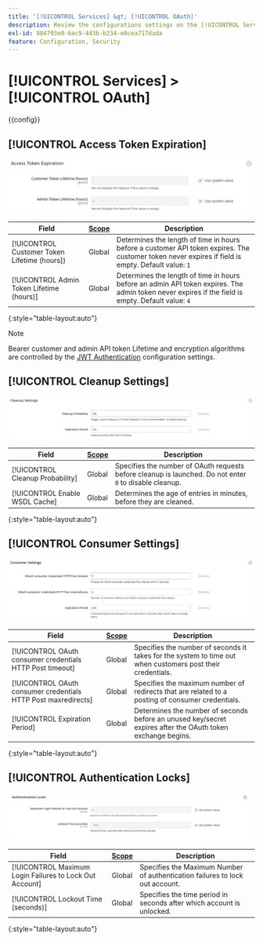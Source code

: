 ```yaml
---
title: '[!UICONTROL Services] &gt; [!UICONTROL OAuth]'
description: Review the configurations settings on the [!UICONTROL Services] &gt; [!UICONTROL OAuth] page of the Commerce Admin.
exl-id: 984793e0-6ac9-443b-b234-e0cea717dada
feature: Configuration, Security
---
```

# [!UICONTROL Services] > [!UICONTROL OAuth]

{{config}}

## [!UICONTROL Access Token Expiration]

![Access Token Expiration](./assets/oauth-token-expire.png)<!-- zoom -->

|Field|[Scope](../../getting-started/websites-stores-views.md#scope-settings)|Description|
|--- |--- |--- |
|[!UICONTROL Customer Token Lifetime (hours])|Global|Determines the length of time in hours before a customer API token expires. The customer token never expires if field is empty. Default value: `1`|
|[!UICONTROL Admin Token Lifetime (hours)]|Global|Determines the length of time in hours before an admin API token expires. The admin token never expires if the field is empty. Default value: `4`|

{:style="table-layout:auto"}

>[!NOTE]
>
>Bearer customer and admin API token Lifetime and encryption algorithms are controlled by the [JWT Authentication](magento-web-api.md#jwt-authentication) configuration settings.

## [!UICONTROL Cleanup Settings]

![Cleanup Settings](./assets/oauth-cleanup.png)<!-- zoom -->

|Field|[Scope](../../getting-started/websites-stores-views.md#scope-settings)|Description|
|--- |--- |--- |
|[!UICONTROL Cleanup Probability]|Global|Specifies the number of OAuth requests before cleanup is launched. Do not enter `0` to disable cleanup.|
|[!UICONTROL Enable WSDL Cache]|Global|Determines the age of entries in minutes, before they are cleaned.|

{:style="table-layout:auto"}

## [!UICONTROL Consumer Settings]

![Consumer Settings](./assets/oauth-consumer-settings.png)<!-- zoom -->

|Field|[Scope](../../getting-started/websites-stores-views.md#scope-settings)|Description|
|--- |--- |--- |
|[!UICONTROL OAuth consumer credentials HTTP Post timeout]|Global|Specifies the number of seconds it takes for the system to time out when customers post their credentials.|
|[!UICONTROL OAuth consumer credentials HTTP Post maxredirects]|Global|Specifies the maximum number of redirects that are related to a posting of consumer credentials.|
|[!UICONTROL Expiration Period]|Global|Determines the number of seconds before an unused key/secret expires after the OAuth token exchange begins.|

{:style="table-layout:auto"}

## [!UICONTROL Authentication Locks]

![Authentication Locks](./assets/oauth-locks.png)<!-- zoom -->

|Field|[Scope](../../getting-started/websites-stores-views.md#scope-settings)|Description|
|--- |--- |--- |
|[!UICONTROL Maximum Login Failures to Lock Out Account]|Global|Specifies the Maximum Number of authentication failures to lock out account.|
|[!UICONTROL Lockout Time (seconds)]|Global|Specifies the time period in seconds after which account is unlocked.|

{:style="table-layout:auto"}
